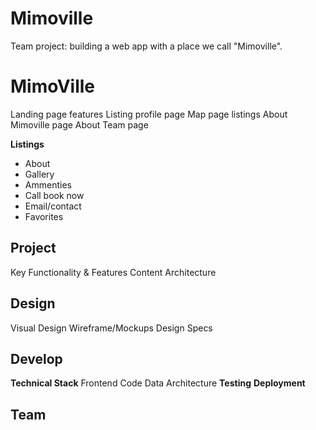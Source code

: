 # Mimoville
Team project: building a web app with a place we call "Mimoville".
# MimoVille
Landing page features
Listing profile page
Map page listings
About Mimoville page
About Team page

**Listings**
 - About
 - Gallery
 - Ammenties
 - Call book now
 - Email/contact
 - Favorites

## Project
Key Functionality & Features
Content Architecture

## Design
Visual Design
Wireframe/Mockups
Design Specs

## Develop

**Technical Stack**
Frontend Code
Data Architecture
**Testing**
**Deployment**

## Team